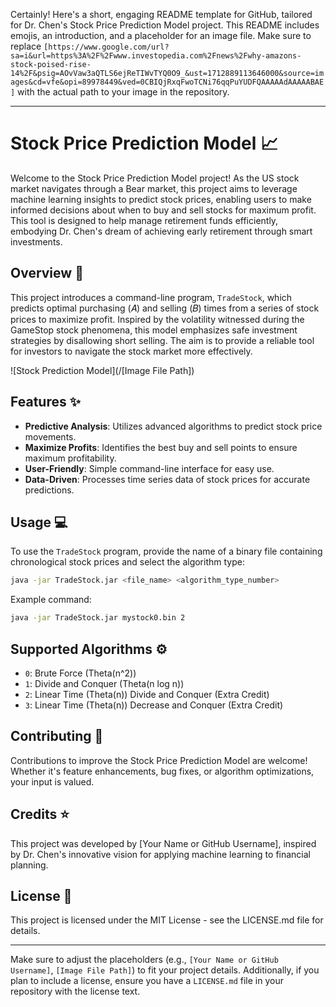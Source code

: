 Certainly! Here's a short, engaging README template for GitHub, tailored for Dr. Chen's Stock Price Prediction Model project. This README includes emojis, an introduction, and a placeholder for an image file. Make sure to replace `[https://www.google.com/url?sa=i&url=https%3A%2F%2Fwww.investopedia.com%2Fnews%2Fwhy-amazons-stock-poised-rise-14%2F&psig=AOvVaw3aQTLS6ejReTIWvTYQ0O9_&ust=1712889113646000&source=images&cd=vfe&opi=89978449&ved=0CBIQjRxqFwoTCNi76qqPuYUDFQAAAAAdAAAAABAE]` with the actual path to your image in the repository.

---

# Stock Price Prediction Model :chart_with_upwards_trend:

Welcome to the Stock Price Prediction Model project! As the US stock market navigates through a Bear market, this project aims to leverage machine learning insights to predict stock prices, enabling users to make informed decisions about when to buy and sell stocks for maximum profit. This tool is designed to help manage retirement funds efficiently, embodying Dr. Chen's dream of achieving early retirement through smart investments.

## Overview :telescope:

This project introduces a command-line program, `TradeStock`, which predicts optimal purchasing (𝐴) and selling (𝐵) times from a series of stock prices to maximize profit. Inspired by the volatility witnessed during the GameStop stock phenomena, this model emphasizes safe investment strategies by disallowing short selling. The aim is to provide a reliable tool for investors to navigate the stock market more effectively.

![Stock Prediction Model](/[Image File Path])

## Features :sparkles:

- **Predictive Analysis**: Utilizes advanced algorithms to predict stock price movements.
- **Maximize Profits**: Identifies the best buy and sell points to ensure maximum profitability.
- **User-Friendly**: Simple command-line interface for easy use.
- **Data-Driven**: Processes time series data of stock prices for accurate predictions.

## Usage :computer:

To use the `TradeStock` program, provide the name of a binary file containing chronological stock prices and select the algorithm type:

```bash
java -jar TradeStock.jar <file_name> <algorithm_type_number>
```

Example command:

```bash
java -jar TradeStock.jar mystock0.bin 2
```

## Supported Algorithms :gear:

- `0`: Brute Force (Theta(n^2))
- `1`: Divide and Conquer (Theta(n log n))
- `2`: Linear Time (Theta(n)) Divide and Conquer (Extra Credit)
- `3`: Linear Time (Theta(n)) Decrease and Conquer (Extra Credit)

## Contributing :handshake:

Contributions to improve the Stock Price Prediction Model are welcome! Whether it's feature enhancements, bug fixes, or algorithm optimizations, your input is valued.

## Credits :star:

This project was developed by [Your Name or GitHub Username], inspired by Dr. Chen's innovative vision for applying machine learning to financial planning.

## License :page_facing_up:

This project is licensed under the MIT License - see the LICENSE.md file for details.

---

Make sure to adjust the placeholders (e.g., `[Your Name or GitHub Username]`, `[Image File Path]`) to fit your project details. Additionally, if you plan to include a license, ensure you have a `LICENSE.md` file in your repository with the license text.
